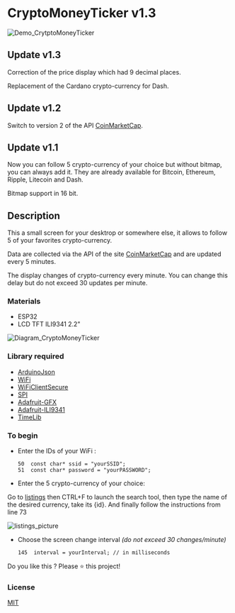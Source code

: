 # CryptoMoneyTicker v1.3

![Demo_CrytptoMoneyTicker](https://github.com/mnett0/CryptoMoneyTicker/blob/master/medias/demo.gif)

## Update v1.3

Correction of the price display which had 9 decimal places.

Replacement of the Cardano crypto-currency for Dash.

## Update v1.2

Switch to version 2 of the API [CoinMarketCap](https://coinmarketcap.com).

## Update v1.1

Now you can follow 5 crypto-currency of your choice but without bitmap, you can always add it. They are already available for Bitcoin, Ethereum, Ripple, Litecoin and Dash.

Bitmap support in 16 bit.

## Description

This a small screen for your desktrop or somewhere else, it allows to follow 5 of your favorites crypto-currency.

Data are collected via the API of the site [CoinMarketCap](https://coinmarketcap.com) and are updated every 5 minutes.

The display changes of crypto-currency every minute. You can change this delay but do not exceed 30 updates per minute.

### Materials

* ESP32
* LCD TFT ILI9341 2.2"

![Diagram_CryptoMoneyTicker](https://github.com/mnett0/CryptoMoneyTicker/blob/master/medias/Schema_Cryptho_Ticker.jpg)

### Library required

* [ArduinoJson](https://github.com/bblanchon/ArduinoJson)
* [WiFi](https://github.com/espressif/arduino-esp32/tree/master/libraries/WiFi)
* [WiFiClientSecure](https://github.com/espressif/arduino-esp32/tree/master/libraries/WiFiClientSecure)
* [SPI](https://github.com/espressif/arduino-esp32/tree/master/libraries/SPI)
* [Adafruit-GFX](https://github.com/adafruit/Adafruit-GFX-Library)
* [Adafruit-ILI9341](https://github.com/adafruit/Adafruit_ILI9341)
* [TimeLib](https://github.com/PaulStoffregen/Time)

### To begin

* Enter the IDs of your WiFi :

      50  const char* ssid = "yourSSID";
      51  const char* password = "yourPASSWORD";

* Enter the 5 crypto-currency of your choice:

Go to [listings](https://api.coinmarketcap.com/v2/listings/) then CTRL+F to launch the search tool, then type the name of the desired currency, take its {id}.
And finally follow the instructions from line 73

![listings_picture](https://github.com/mnett0/CryptoMoneyTicker/blob/master/medias/listings.jpg)

* Choose the screen change interval *(do not exceed 30 changes/minute)*

      145  interval = yourInterval; // in milliseconds


Do you like this ? Please :star: this project!

### License

[MIT](https://github.com/mnett0/CryptoMoneyTicker/blob/master/LICENSE.md)
